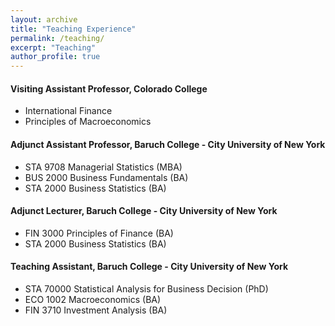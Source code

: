 ```yaml
---
layout: archive
title: "Teaching Experience"
permalink: /teaching/
excerpt: "Teaching"
author_profile: true
---
```


#### Visiting Assistant Professor, Colorado College
- International Finance
- Principles of Macroeconomics

#### Adjunct Assistant Professor, Baruch College - City University of New York
- STA 9708 Managerial Statistics (MBA)
- BUS 2000 Business Fundamentals (BA)
- STA 2000 Business Statistics (BA)

#### Adjunct Lecturer, Baruch College - City University of New York
- FIN 3000 Principles of Finance (BA)
- STA 2000 Business Statistics (BA)

#### Teaching Assistant, Baruch College - City University of New York
- STA 70000 Statistical Analysis for Business Decision (PhD)
- ECO 1002  Macroeconomics (BA)
- FIN 3710  Investment Analysis (BA)





